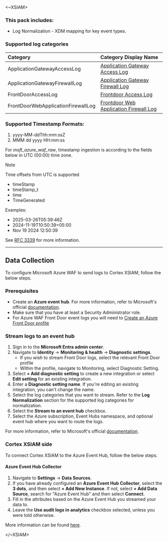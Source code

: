 <~XSIAM>


### This pack includes:

- Log Normalization - XDM mapping for key event types.


### Supported log categories

| Category | Category Display Name |
|:----------------------------|:--------------------------------------|
| ApplicationGatewayAccessLog | [Application Gateway Access Log](https://learn.microsoft.com/en-us/azure/application-gateway/monitor-application-gateway-reference#access-log-category) |
| ApplicationGatewayFirewallLog | [Application Gateway Firewall Log](https://learn.microsoft.com/en-us/azure/application-gateway/monitor-application-gateway-reference#firewall-log-category) |
| FrontDoorAccessLog | [Frontdoor Access Log](https://learn.microsoft.com/en-us/azure/frontdoor/monitor-front-door?pivots=front-door-standard-premium#access-log) |
| FrontDoorWebApplicationFirewallLog | [Frontdoor Web Application Firewall Log](https://learn.microsoft.com/en-us/azure/web-application-firewall/afds/waf-front-door-monitor?pivots=front-door-standard-premium) |



### Supported Timestamp Formats:

1. yyyy-MM-ddThh:mm:ssZ 
2. MMM dd yyyy HH:mm:ss

For *msft_azure_waf_raw*, timestamp ingestion is according to the fields below in UTC (00:00) time zone. </br>
> [!NOTE] 
> Time offsets from UTC is supported

- timeStamp
- timeStamp_t
- time
- TimeGenerated

Examples:

- 2025-03-26T05:39:46Z
- 2024-11-19T10:50:39+05:00
- Nov 19 2024 12:50:39

See [RFC 3339](https://datatracker.ietf.org/doc/html/rfc3339) for more information.</br>
***

## Data Collection

To configure Microsoft Azure WAF to send logs to Cortex XSIAM, follow the below steps.

### Prerequisites

- Create an **Azure event hub**. For more information, refer to Microsoft's official [documentation](https://learn.microsoft.com/en-us/azure/event-hubs/event-hubs-create).
- Make sure that you have at least a Security Administrator role.
- For Azure WAF Front Door event logs you will need to [Create an Azure Front Door profile](https://learn.microsoft.com/en-us/azure/frontdoor/create-front-door-portal?tabs=quick)

### Stream logs to an event hub

1. Sign in to the **Microsoft Entra admin center**.
2. Navigate to **Identity** &rarr; **Monitoring & health** &rarr; **Diagnostic settings**.
    - If you wish to stream Front Door logs, select the relevant Front Door profile 
    - Within the profile, navigate to Monitoring, select Diagnostic Setting.
3. Select **+ Add diagnostic setting** to create a new integration or select **Edit setting** for an existing integration.
4. Enter a **Diagnostic setting name**. If you're editing an existing integration, you can't change the name.
5. Select the log categories that you want to stream. Refer to the **Log Normalization** section for the supported log categories for normalization.
6. Select the **Stream to an event hub** checkbox.
7. Select the Azure subscription, Event Hubs namespace, and optional event hub where you want to route the logs.

For more information, refer to Microsoft's official [documentation](https://learn.microsoft.com/en-us/entra/identity/monitoring-health/howto-stream-logs-to-event-hub).

### Cortex XSIAM side

To connect Cortex XSIAM to the Azure Event Hub, follow the below steps.

#### Azure Event Hub Collector

1. Navigate to **Settings** &rarr; **Data Sources**.
2. If you have already configured an **Azure Event Hub Collector**, select the **3 dots**, and then select **+ Add New Instance**. If not, select **+ Add Data Source**, search for "Azure Event Hub" and then select **Connect**.
3. Fill in the attributes based on the Azure Event Hub you streamed your data to.
4. Leave the **Use audit logs in analytics** checkbox selected, unless you were told otherwise.

More information can be found [here](https://docs-cortex.paloaltonetworks.com/r/Cortex-XSIAM/Cortex-XSIAM-Administrator-Guide/Ingest-Logs-from-Microsoft-Azure-Event-Hub?tocId=yjPDSlvRYtlNncGBLHOzvw).



</~XSIAM>